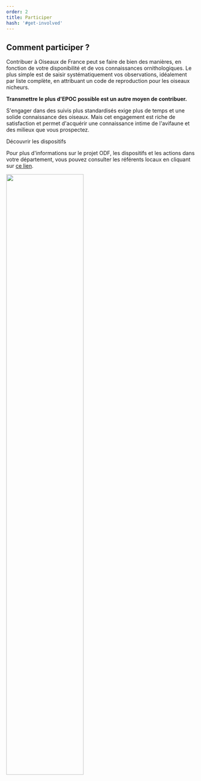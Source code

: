 ```yaml
---
order: 2
title: Participer
hash: '#get-involved'
---
```


## Comment participer ?

<div class="InformativePageParagraph">

Contribuer à Oiseaux de France peut se faire de bien des manières, en fonction de votre disponibilité et de vos connaissances ornithologiques. Le plus simple est de saisir systématiquement vos observations, idéalement par liste complète, en attribuant un code de reproduction pour les oiseaux nicheurs.

**Transmettre le plus d'EPOC possible est un autre moyen de contribuer.**

S'engager dans des suivis plus standardisés exige plus de temps et une solide connaissance des oiseaux. Mais cet engagement est riche de satisfaction et permet d'acquérir une connaissance intime de l'avifaune et des milieux que vous prospectez.



<nuxt-link to="/get-involved" class="PrimaryButton">Découvrir les dispositifs</nuxt-link>

</div>

Pour plus d'informations sur le projet ODF, les dispositifs et les actions dans votre département, vous pouvez consulter les référents locaux en cliquant sur <a href="/get-involved/ODF-contacts-coordinateurs-locaux.pdf" target="_blank">ce lien</a>.

<img class="InformativePagePicture" style="width: 64%" src="/what-is-ODF-project/protocols-outline.jpg" />
